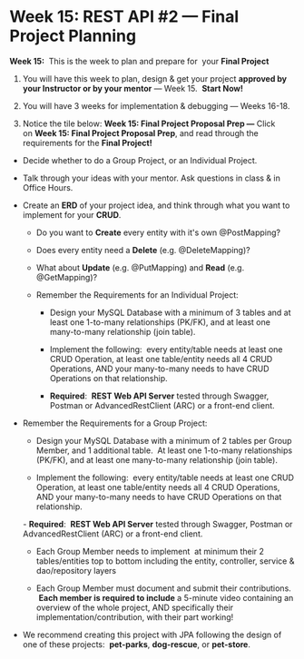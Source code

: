 # Week 15: REST API #2 — Final Project Planning

**Week 15:**  This is the week to plan and prepare for  your **Final Project**

1.  You will have this week to plan, design & get your project **approved by your Instructor or by your mentor** — Week 15.  **Start Now!**

2.  You will have 3 weeks for implementation & debugging — Weeks 16-18.

3.  Notice the tile below: **Week 15: Final Project Proposal Prep —** Click on **Week 15: Final Project Proposal Prep**, and read through the requirements for the **Final Project!**

-   Decide whether to do a Group Project, or an Individual Project.

-   Talk through your ideas with your mentor. Ask questions in class & in Office Hours.

-   Create an **ERD** of your project idea, and think through what you want to implement for your **CRUD**.

    -   Do you want to **Create** every entity with it's own @PostMapping?

    -   Does every entity need a **Delete** (e.g. @DeleteMapping)?

    -   What about **Update** (e.g. @PutMapping) and **Read** (e.g. @GetMapping)?

    -   Remember the Requirements for an Individual Project:

        -   Design your MySQL Database with a minimum of 3 tables and at least one 1-to-many relationships (PK/FK), and at least one many-to-many relationship (join table).

        -   Implement the following:  every entity/table needs at least one CRUD Operation, at least one table/entity needs all 4 CRUD Operations, AND your many-to-many needs to have CRUD Operations on that relationship.

        -   **Required**:  **REST Web API Server** tested through Swagger, Postman or AdvancedRestClient (ARC) or a front-end client.

-   Remember the Requirements for a Group Project:

    -   Design your MySQL Database with a minimum of 2 tables per Group Member, and 1 additional table.  At least one 1-to-many relationships (PK/FK), and at least one many-to-many relationship (join table).

    -   Implement the following:  every entity/table needs at least one CRUD Operation, at least one table/entity needs all 4 CRUD Operations, AND your many-to-many needs to have CRUD Operations on that relationship.

    - **Required**:  **REST Web API Server** tested through Swagger, Postman or AdvancedRestClient (ARC) or a front-end client.

    -   Each Group Member needs to implement  at minimum their 2 tables/entities top to bottom including the entity, controller, service & dao/repository layers

    -   Each Group Member must document and submit their contributions.  **Each member is required to include** a 5-minute video containing an overview of the whole project, AND specifically their implementation/contribution, with their part working!

-   We recommend creating this project with JPA following the design of one of these projects:  **pet-parks**, **dog-rescue**, or **pet-store**.
